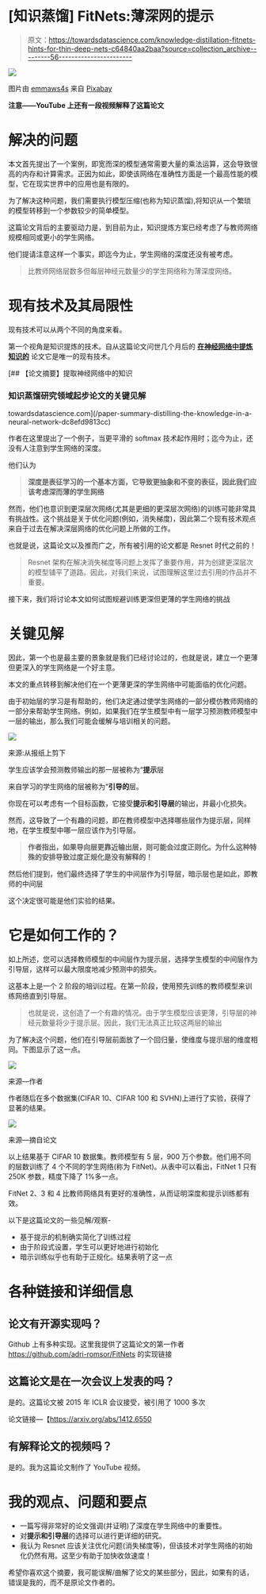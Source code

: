 # [知识蒸馏] FitNets:薄深网的提示

> 原文：<https://towardsdatascience.com/knowledge-distillation-fitnets-hints-for-thin-deep-nets-c64840aa2baa?source=collection_archive---------56----------------------->

![](img/1538ca3fe5845bf577dc90fbdb7c9872.png)

图片由 [emmaws4s](https://pixabay.com/users/emmaws4s-14995841/?utm_source=link-attribution&utm_medium=referral&utm_campaign=image&utm_content=4784916) 来自 [Pixabay](https://pixabay.com/?utm_source=link-attribution&utm_medium=referral&utm_campaign=image&utm_content=4784916)

**注意——YouTube 上还有一段视频解释了这篇论文**

# 解决的问题

本文首先提出了一个案例，即宽而深的模型通常需要大量的乘法运算，这会导致很高的内存和计算需求。正因为如此，即使该网络在准确性方面是一个最高性能的模型，它在现实世界中的应用也是有限的。

为了解决这种问题，我们需要执行模型压缩(也称为知识蒸馏),将知识从一个繁琐的模型转移到一个参数较少的简单模型。

这篇论文背后的主要驱动力是，到目前为止，知识提炼方案已经考虑了与教师网络规模相同或更小的学生网络。

他们提请注意这样一个事实，即迄今为止，学生网络的深度还没有被考虑。

> 比教师网络层数多但每层神经元数量少的学生网络称为薄深度网络。

# 现有技术及其局限性

现有技术可以从两个不同的角度来看。

第一个视角是知识提炼的技术。自从这篇论文问世几个月后的 [**在神经网络中提炼知识的**](https://arxiv.org/abs/1503.02531) 论文它是唯一的现有技术。

[](/paper-summary-distilling-the-knowledge-in-a-neural-network-dc8efd9813cc) [## 【论文摘要】提取神经网络中的知识

### 知识蒸馏研究领域起步论文的关键见解

towardsdatascience.com](/paper-summary-distilling-the-knowledge-in-a-neural-network-dc8efd9813cc) 

作者在这里提出了一个例子，当更平滑的 softmax 技术起作用时；迄今为止，还没有人注意到学生网络的深度。

他们认为

> **深度是表征学习的一个基本方面，它导致更抽象和不变的表征，因此我们应该考虑深而薄的学生网络**

然而，他们也意识到更深层次网络(尤其是更细的更深层次网络)的训练可能非常具有挑战性。这个挑战是关于优化问题(例如，消失梯度)，因此第二个现有技术观点来自于过去在解决深层网络的优化问题上所做的工作。

也就是说，这篇论文以及推而广之，所有被引用的论文都是 Resnet 时代之前的！

> Resnet 架构在解决消失梯度等问题上发挥了重要作用，并为创建更深层次的模型铺平了道路。因此，对我们来说，试图理解这里过去引用的作品并不重要。

接下来，我们将讨论本文如何试图规避训练更深但更薄的学生网络的挑战

# 关键见解

因此，第一个也是最主要的景象就是我们已经讨论过的，也就是说，建立一个更薄但更深入的学生网络是一个好主意。

本文的重点转移到解决他们在一个更薄更深的学生网络中可能面临的优化问题。

由于初始层的学习是有帮助的，他们决定通过使学生网络的一部分模仿教师网络的一部分来帮助学生网络。例如，如果我们在学生模型中有一层学习预测教师模型中一层的输出，那么我们可能会缓解与培训相关的问题。

![](img/1cd4bd643e7e8951452bd20b14b337c2.png)

来源:从报纸上剪下

学生应该学会预测教师输出的那一层被称为“**提示**层

来自学习的学生网络的层被称为“**引导的**层。

你现在可以考虑有一个目标函数，它接受**提示和引导层**的输出，并最小化损失。

然而，这导致了一个有趣的问题，即在教师模型中选择哪些层作为提示层，同样地，在学生模型中哪一层应该作为引导层。

> **作者指出，如果导向层更靠近输出层，则可能会过度正则化。为什么这种特殊的安排导致过度正规化是没有解释的！**

然后他们提到，他们最终选择了学生的中间层作为引导层，暗示层也是如此，即教师的中间层

这个决定很可能是他们实验的结果。

# 它是如何工作的？

如上所述，您可以选择教师模型的中间层作为提示层，选择学生模型的中间层作为引导层，这样可以最大限度地减少预测中的损失。

这基本上是一个 2 阶段的培训过程。在第一阶段，使用预先训练的教师模型来训练网络直到引导层。

> 也就是说，这创造了一个有趣的情况。由于学生模型应该更薄，引导层的神经元数量将少于提示层。因此，我们无法真正比较这两层的输出

为了解决这个问题，他们在引导层前面放了一个回归量，使维度与提示层的维度相同。下图显示了这一点。

![](img/b6f1fa339b111f0bc9efb60196ffcf92.png)

来源—作者

作者随后在多个数据集(CIFAR 10、CIFAR 100 和 SVHN)上进行了实验，获得了显著的结果。

![](img/69dcbfd22a70f287ea0410688f5b4981.png)

来源—摘自论文

以上结果基于 CIFAR 10 数据集。教师模型有 5 层，900 万个参数。他们用不同的层数训练了 4 个不同的学生网络(称为 FitNet)。从表中可以看出，FitNet 1 只有 250K 参数，精度下降了 1%多一点。

FitNet 2、3 和 4 比教师网络具有更好的准确性，从而证明深度和提示训练都有效。

以下是这篇论文的一些见解/观察-

*   基于提示的机制确实简化了训练过程
*   由于阶段式设置，学生可以更好地进行初始化
*   暗示训练似乎也有助于正规化。结果表明了这一点

# 各种链接和详细信息

## 论文有开源实现吗？

Github 上有多种实现。这里我提供了这篇论文的第一作者 https://github.com/adri-romsor/FitNets 的实现链接

## 这篇论文是在一次会议上发表的吗？

是的。这篇论文被 2015 年 ICLR 会议接受，被引用了 1000 多次

论文链接—【https://arxiv.org/abs/1412.6550 

## 有解释论文的视频吗？

是的。我为这篇论文制作了 YouTube 视频。

# 我的观点、问题和要点

*   一篇写得非常好的论文强调(并证明)了深度在学生网络中的重要性。
*   对**提示和引导层**的选择可以进行更详细的研究。
*   我认为 Resnet 应该关注优化问题(消失梯度等)，但该技术对学生网络的初始化仍然有用。这至少有助于加快收敛速度！

希望你喜欢这个摘要，我可能误解/曲解了论文的某些部分，因此，如果有的话，错误是我的，而不是原论文作者的。